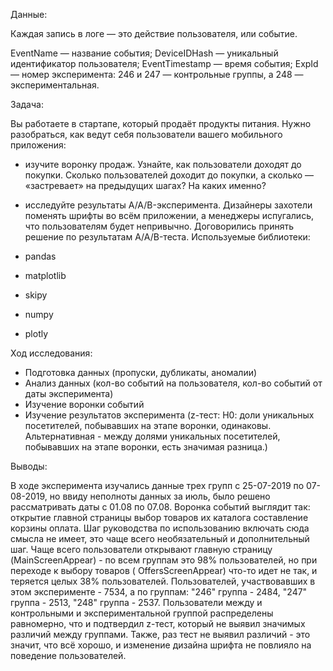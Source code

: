 Данные:

Каждая запись в логе — это действие пользователя, или событие.

EventName — название события;
DeviceIDHash — уникальный идентификатор пользователя;
EventTimestamp — время события;
ExpId — номер эксперимента: 246 и 247 — контрольные группы, а 248 — экспериментальная.

Задача:
    
Вы работаете в стартапе, который продаёт продукты питания. Нужно разобраться, как ведут себя пользователи вашего мобильного приложения:
- изучите воронку продаж. Узнайте, как пользователи доходят до покупки. Сколько пользователей доходит до покупки, а сколько — «застревает» на предыдущих шагах? На каких именно?

- исследуйте результаты A/A/B-эксперимента. Дизайнеры захотели поменять шрифты во всём приложении, а менеджеры испугались, что пользователям будет непривычно. Договорились принять решение по результатам A/A/B-теста. 
Используемые библиотеки:

- pandas
- matplotlib
- skipy
- numpy
- plotly

Ход исследования:

- Подготовка данных (пропуски, дубликаты, аномалии)
- Анализ данных (кол-во событий на пользователя, кол-во событий от даты эксперимента)
- Изучение воронки событий
- Изучение результатов эксперимента (z-тест: Н0: доли уникальных посетителей, побывавших на этапе воронки, одинаковы. Альтернативная - между долями уникальных посетителей, побывавших на этапе воронки, есть значимая разница.)

Выводы:

В ходе эксперимента изучались данные трех групп с 25-07-2019 по 07-08-2019, но ввиду неполноты данных за июль, было решено рассматривать даты с 01.08 по 07.08.
Воронка событий выглядит так:
открытие главной страницы
выбор товаров их каталога
составление корзины
оплата. Шаг руководства по использованию включать сюда смысла не имеет, это чаще всего необязательный и дополнительный шаг.
Чаще всего пользователи открывают главную страницу (MainScreenAppear) - по всем группам это 98% пользователей, но при переходе к выбору товаров ( OffersScreenAppear) что-то идет не так, и теряется целых 38% пользователей.
Пользователей, участвовавших в этом эксперименте - 7534, а по группам: "246" группа - 2484, "247" группа - 2513, "248" группа - 2537.
Пользователи между и контрольными и экспериментальной группой распределены равномерно, что и подтвердил z-тест, который не выявил значимых различий между группами. Также, раз тест не выявил различий - это значит, что всё хорошо, и изменение дизайна шрифта не повлияло на поведение пользователей.